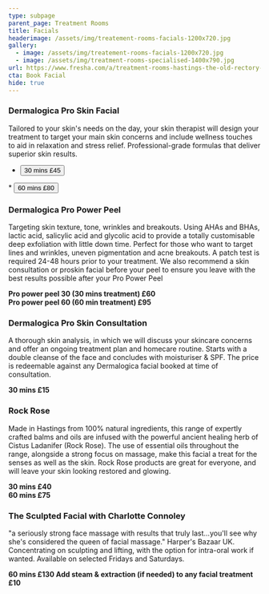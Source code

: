 ```yaml
---
type: subpage
parent_page: Treatment Rooms
title: Facials
headerimage: /assets/img/treatement-rooms-facials-1200x720.jpg
gallery:
  - image: /assets/img/treatement-rooms-facials-1200x720.jpg
  - image: /assets/img/treatment-rooms-specialised-1400x790.jpg
url: https://www.fresha.com/a/treatment-rooms-hastings-the-old-rectory-harold-road-uk-cro1x5rw?pId=86052
cta: Book Facial
hide: true
---
```

### Dermalogica Pro Skin Facial

Tailored to your skin's needs on the day, your skin therapist will design your treatment to target your main skin concerns and include wellness touches to aid in relaxation and stress relief. Professional-grade formulas that deliver superior skin results.

* <a href="https://www.fresha.com/a/treatment-rooms-hastings-the-old-rectory-harold-road-uk-cro1x5rw?pId=86052">
  <button>30 mins £45</button>
</a>
* <a href="https://www.fresha.com/a/treatment-rooms-hastings-the-old-rectory-harold-road-uk-cro1x5rw?pId=86052">
  <button>60 mins £80</button>
</a>

### Dermalogica Pro Power Peel

Targeting skin texture, tone, wrinkles and breakouts. Using AHAs and BHAs, lactic acid, salicylic acid and glycolic acid to provide a totally customisable deep exfoliation with little down time. Perfect for those who want to target lines and wrinkles, uneven pigmentation and acne breakouts. A patch test is required 24-48 hours prior to your treatment. We also recommend a skin consultation or proskin facial before your peel to ensure you leave with the best results possible after your Pro Power Peel

**Pro power peel 30 (30 mins treatment) £60**\
**Pro power peel 60 (60 min treatment) £95**

### Dermalogica Pro Skin Consultation

A thorough skin analysis, in which we will discuss your skincare concerns and offer an ongoing treatment plan and homecare routine. Starts with a double cleanse of the face and concludes with moisturiser & SPF. The price is redeemable against any Dermalogica facial booked at time of consultation.

**30 mins £15**

### Rock Rose

Made in Hastings from 100% natural ingredients, this range of expertly crafted balms and oils are infused with the powerful ancient healing herb of Cistus Ladanifer (Rock Rose). The use of essential oils throughout the range, alongside a strong focus on massage, make this facial a treat for the senses as well as the skin. Rock Rose products are great for everyone, and will leave your skin looking restored and glowing.

**30 mins £40**\
**60 mins £75**

### The Sculpted Facial with Charlotte Connoley

"a seriously strong face massage with results that truly last...you'll see why she's considered the queen of facial massage." Harper's Bazaar UK. Concentrating on sculpting and lifting, with the option for intra-oral work if wanted. Available on selected Fridays and Saturdays.

**60 mins £130
Add steam & extraction (if needed) to any facial treatment £10**
